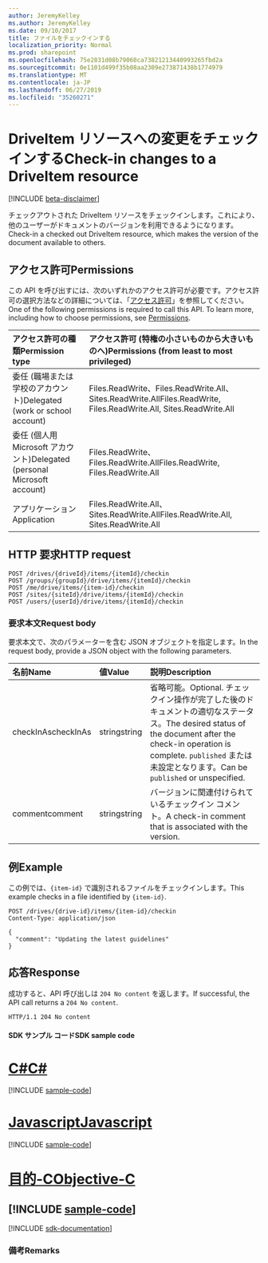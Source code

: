```yaml
---
author: JeremyKelley
ms.author: JeremyKelley
ms.date: 09/10/2017
title: ファイルをチェックインする
localization_priority: Normal
ms.prod: sharepoint
ms.openlocfilehash: 75e2831d08b79060ca73821213440993265fbd2a
ms.sourcegitcommit: 0e1101d499f35b08aa2309e273871438b1774979
ms.translationtype: MT
ms.contentlocale: ja-JP
ms.lasthandoff: 06/27/2019
ms.locfileid: "35260271"
---
```

# <a name="check-in-changes-to-a-driveitem-resource"></a><span data-ttu-id="a0e6f-102">DriveItem リソースへの変更をチェックインする</span><span class="sxs-lookup"><span data-stu-id="a0e6f-102">Check-in changes to a DriveItem resource</span></span>

[!INCLUDE [beta-disclaimer](../../includes/beta-disclaimer.md)]

<span data-ttu-id="a0e6f-103">チェックアウトされた DriveItem リソースをチェックインします。これにより、他のユーザーがドキュメントのバージョンを利用できるようになります。</span><span class="sxs-lookup"><span data-stu-id="a0e6f-103">Check-in a checked out DriveItem resource, which makes the version of the document available to others.</span></span>

## <a name="permissions"></a><span data-ttu-id="a0e6f-104">アクセス許可</span><span class="sxs-lookup"><span data-stu-id="a0e6f-104">Permissions</span></span>

<span data-ttu-id="a0e6f-p101">この API を呼び出すには、次のいずれかのアクセス許可が必要です。アクセス許可の選択方法などの詳細については、「[アクセス許可](/graph/permissions-reference)」を参照してください。</span><span class="sxs-lookup"><span data-stu-id="a0e6f-p101">One of the following permissions is required to call this API. To learn more, including how to choose permissions, see [Permissions](/graph/permissions-reference).</span></span>

|<span data-ttu-id="a0e6f-107">アクセス許可の種類</span><span class="sxs-lookup"><span data-stu-id="a0e6f-107">Permission type</span></span>      | <span data-ttu-id="a0e6f-108">アクセス許可 (特権の小さいものから大きいものへ)</span><span class="sxs-lookup"><span data-stu-id="a0e6f-108">Permissions (from least to most privileged)</span></span>              |
|:--------------------|:---------------------------------------------------------|
|<span data-ttu-id="a0e6f-109">委任 (職場または学校のアカウント)</span><span class="sxs-lookup"><span data-stu-id="a0e6f-109">Delegated (work or school account)</span></span> | <span data-ttu-id="a0e6f-110">Files.ReadWrite、Files.ReadWrite.All、Sites.ReadWrite.All</span><span class="sxs-lookup"><span data-stu-id="a0e6f-110">Files.ReadWrite, Files.ReadWrite.All, Sites.ReadWrite.All</span></span>    |
|<span data-ttu-id="a0e6f-111">委任 (個人用 Microsoft アカウント)</span><span class="sxs-lookup"><span data-stu-id="a0e6f-111">Delegated (personal Microsoft account)</span></span> | <span data-ttu-id="a0e6f-112">Files.ReadWrite、Files.ReadWrite.All</span><span class="sxs-lookup"><span data-stu-id="a0e6f-112">Files.ReadWrite, Files.ReadWrite.All</span></span>    |
|<span data-ttu-id="a0e6f-113">アプリケーション</span><span class="sxs-lookup"><span data-stu-id="a0e6f-113">Application</span></span> | <span data-ttu-id="a0e6f-114">Files.ReadWrite.All、Sites.ReadWrite.All</span><span class="sxs-lookup"><span data-stu-id="a0e6f-114">Files.ReadWrite.All, Sites.ReadWrite.All</span></span> |

## <a name="http-request"></a><span data-ttu-id="a0e6f-115">HTTP 要求</span><span class="sxs-lookup"><span data-stu-id="a0e6f-115">HTTP request</span></span>

<!-- { "blockType": "ignored" } -->

```http
POST /drives/{driveId}/items/{itemId}/checkin
POST /groups/{groupId}/drive/items/{itemId}/checkin
POST /me/drive/items/{item-id}/checkin
POST /sites/{siteId}/drive/items/{itemId}/checkin
POST /users/{userId}/drive/items/{itemId}/checkin
```

### <a name="request-body"></a><span data-ttu-id="a0e6f-116">要求本文</span><span class="sxs-lookup"><span data-stu-id="a0e6f-116">Request body</span></span>

<span data-ttu-id="a0e6f-117">要求本文で、次のパラメーターを含む JSON オブジェクトを指定します。</span><span class="sxs-lookup"><span data-stu-id="a0e6f-117">In the request body, provide a JSON object with the following parameters.</span></span>


|   <span data-ttu-id="a0e6f-118">名前</span><span class="sxs-lookup"><span data-stu-id="a0e6f-118">Name</span></span>    | <span data-ttu-id="a0e6f-119">値</span><span class="sxs-lookup"><span data-stu-id="a0e6f-119">Value</span></span>  |                                                <span data-ttu-id="a0e6f-120">説明</span><span class="sxs-lookup"><span data-stu-id="a0e6f-120">Description</span></span>                                                |
| :-------- | :----- | :-------------------------------------------------------------------------------------------------------- |
| <span data-ttu-id="a0e6f-121">checkInAs</span><span class="sxs-lookup"><span data-stu-id="a0e6f-121">checkInAs</span></span> | <span data-ttu-id="a0e6f-122">string</span><span class="sxs-lookup"><span data-stu-id="a0e6f-122">string</span></span> | <span data-ttu-id="a0e6f-123">省略可能。</span><span class="sxs-lookup"><span data-stu-id="a0e6f-123">Optional.</span></span> <span data-ttu-id="a0e6f-124">チェックイン操作が完了した後のドキュメントの適切なステータス。</span><span class="sxs-lookup"><span data-stu-id="a0e6f-124">The desired status of the document after the check-in operation is complete.</span></span> <span data-ttu-id="a0e6f-125">`published` または未設定となります。</span><span class="sxs-lookup"><span data-stu-id="a0e6f-125">Can be `published` or unspecified.</span></span> |
| <span data-ttu-id="a0e6f-126">comment</span><span class="sxs-lookup"><span data-stu-id="a0e6f-126">comment</span></span>   | <span data-ttu-id="a0e6f-127">string</span><span class="sxs-lookup"><span data-stu-id="a0e6f-127">string</span></span> | <span data-ttu-id="a0e6f-128">バージョンに関連付けられているチェックイン コメント。</span><span class="sxs-lookup"><span data-stu-id="a0e6f-128">A check-in comment that is associated with the version.</span></span>                                                   |

## <a name="example"></a><span data-ttu-id="a0e6f-129">例</span><span class="sxs-lookup"><span data-stu-id="a0e6f-129">Example</span></span>

<span data-ttu-id="a0e6f-130">この例では、`{item-id}` で識別されるファイルをチェックインします。</span><span class="sxs-lookup"><span data-stu-id="a0e6f-130">This example checks in a file identified by `{item-id}`.</span></span>

<!-- { "blockType": "request", "name": "checkin-item", "scopes": "files.readwrite", "target": "action" } -->

```http
POST /drives/{drive-id}/items/{item-id}/checkin
Content-Type: application/json

{
  "comment": "Updating the latest guidelines"
}
```

## <a name="response"></a><span data-ttu-id="a0e6f-131">応答</span><span class="sxs-lookup"><span data-stu-id="a0e6f-131">Response</span></span>

<span data-ttu-id="a0e6f-132">成功すると、API 呼び出しは `204 No content` を返します。</span><span class="sxs-lookup"><span data-stu-id="a0e6f-132">If successful, the API call returns a `204 No content`.</span></span>

<!-- { "blockType": "response" } -->

```http
HTTP/1.1 204 No content
```
#### <a name="sdk-sample-code"></a><span data-ttu-id="a0e6f-133">SDK サンプル コード</span><span class="sxs-lookup"><span data-stu-id="a0e6f-133">SDK sample code</span></span>
# <a name="ctabcs"></a>[<span data-ttu-id="a0e6f-134">C#</span><span class="sxs-lookup"><span data-stu-id="a0e6f-134">C#</span></span>](#tab/cs)
[!INCLUDE [sample-code](../includes/checkin-item-Cs-snippets.md)]

# <a name="javascripttabjavascript"></a>[<span data-ttu-id="a0e6f-135">Javascript</span><span class="sxs-lookup"><span data-stu-id="a0e6f-135">Javascript</span></span>](#tab/javascript)
[!INCLUDE [sample-code](../includes/checkin-item-Javascript-snippets.md)]

# <a name="objective-ctabobjective-c"></a>[<span data-ttu-id="a0e6f-136">目的-C</span><span class="sxs-lookup"><span data-stu-id="a0e6f-136">Objective-C</span></span>](#tab/objective-c)
[!INCLUDE [sample-code](../includes/checkin-item-Objective-C-snippets.md)]
---

[!INCLUDE [sdk-documentation](../includes/snippets_sdk_documentation_link.md)]

### <a name="remarks"></a><span data-ttu-id="a0e6f-137">備考</span><span class="sxs-lookup"><span data-stu-id="a0e6f-137">Remarks</span></span>


[item-resource]: ../resources/driveitem.md

<!--
{
  "type": "#page.annotation",
  "description": "Create a copy of an existing item.",
  "keywords": "copy existing item",
  "section": "documentation",
  "tocPath": "Items/Copy",
  "suppressions": [
    "Error: /api-reference/beta/api/driveitem-checkin.md:\r\n      BookmarkMissing: '[#tab/objective-c](Objective-C)'. Did you mean: #objective-c (score: 4)",
    "Error: /api-reference/beta/api/driveitem-checkin.md:\r\n      BookmarkMissing: '[#tab/cs](C#)'. Did you mean: #c (score: 5)",
    "Error: /api-reference/beta/api/driveitem-checkin.md:\r\n      BookmarkMissing: '[#tab/javascript](Javascript)'. Did you mean: #javascript (score: 4)"
  ]
}
-->

